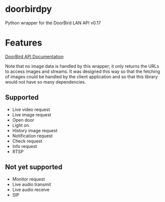 # doorbirdpy
Python wrapper for the DoorBird LAN API v0.17

# Features

[DoorBird API Documentation](https://www.doorbird.com/downloads/api_lan.pdf?rev=0.17)

Note that no image data is handled by this wrapper; it only returns the URLs to access images and streams. It was designed this way so that the fetching of images could be handled by the client application and so that this library would not have so many dependencies.

## Supported

- Live video request
- Live image request
- Open door
- Light on
- History image request
- Notification request
- Check request
- Info request
- RTSP

## Not yet supported

- Monitor request
- Live audio transmit
- Live audio receive
- SIP
